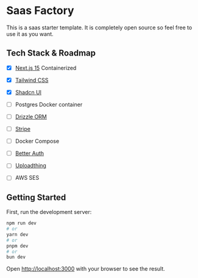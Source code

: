 # Saas Factory

This is a saas starter template. It is completely open source so feel free to use it as you want.

## Tech Stack & Roadmap

- [x] [Next.js 15](https://nextjs.org/) Containerized
- [x] [Tailwind CSS](https://tailwindcss.com/)
- [x] [Shadcn UI](https://ui.shadcn.com/)
- [ ] Postgres Docker container
- [ ] [Drizzle ORM](https://orm.drizzle.team/)
- [ ] [Stripe](https://docs.stripe.com/)
- [ ] Docker Compose
- [ ] [Better Auth](https://www.better-auth.com/)
- [ ] [Uploadthing](https://uploadthing.com/)
- [ ] AWS SES
 

## Getting Started

First, run the development server:

```bash
npm run dev
# or
yarn dev
# or
pnpm dev
# or
bun dev
```

Open [http://localhost:3000](http://localhost:3000) with your browser to see the result.